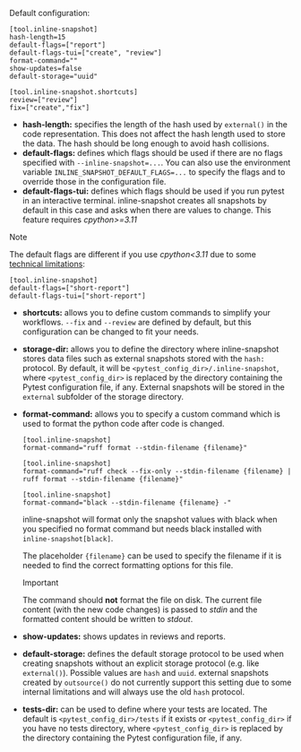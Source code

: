 Default configuration:

```
[tool.inline-snapshot]
hash-length=15
default-flags=["report"]
default-flags-tui=["create", "review"]
format-command=""
show-updates=false
default-storage="uuid"

[tool.inline-snapshot.shortcuts]
review=["review"]
fix=["create","fix"]

```

- **hash-length:** specifies the length of the hash used by `external()` in the code representation. This does not affect the hash length used to store the data. The hash should be long enough to avoid hash collisions.
- **default-flags:** defines which flags should be used if there are no flags specified with `--inline-snapshot=...`. You can also use the environment variable `INLINE_SNAPSHOT_DEFAULT_FLAGS=...` to specify the flags and to override those in the configuration file.
- **default-flags-tui:** defines which flags should be used if you run pytest in an interactive terminal. inline-snapshot creates all snapshots by default in this case and asks when there are values to change. This feature requires *cpython>=3.11*

Note

The default flags are different if you use *cpython\<3.11* due to some [technical limitations](../limitations/#pytest-assert-rewriting-is-disabled):

```
[tool.inline-snapshot]
default-flags=["short-report"]
default-flags-tui=["short-report"]

```

- **shortcuts:** allows you to define custom commands to simplify your workflows. `--fix` and `--review` are defined by default, but this configuration can be changed to fit your needs.

- **storage-dir:** allows you to define the directory where inline-snapshot stores data files such as external snapshots stored with the `hash:` protocol. By default, it will be `<pytest_config_dir>/.inline-snapshot`, where `<pytest_config_dir>` is replaced by the directory containing the Pytest configuration file, if any. External snapshots will be stored in the `external` subfolder of the storage directory.

- **format-command:** allows you to specify a custom command which is used to format the python code after code is changed.

  ```
  [tool.inline-snapshot]
  format-command="ruff format --stdin-filename {filename}"

  ```

  ```
  [tool.inline-snapshot]
  format-command="ruff check --fix-only --stdin-filename {filename} | ruff format --stdin-filename {filename}"

  ```

  ```
  [tool.inline-snapshot]
  format-command="black --stdin-filename {filename} -"

  ```

  inline-snapshot will format only the snapshot values with black when you specified no format command but needs black installed with `inline-snapshot[black]`.

  The placeholder `{filename}` can be used to specify the filename if it is needed to find the correct formatting options for this file.

  Important

  The command should **not** format the file on disk. The current file content (with the new code changes) is passed to *stdin* and the formatted content should be written to *stdout*.

- **show-updates:** shows updates in reviews and reports.

- **default-storage:** defines the default storage protocol to be used when creating snapshots without an explicit storage protocol (e.g. like `external()`). Possible values are `hash` and `uuid`. external snapshots created by `outsource()` do not currently support this setting due to some internal limitations and will always use the old `hash` protocol.

- **tests-dir:** can be used to define where your tests are located. The default is `<pytest_config_dir>/tests` if it exists or `<pytest_config_dir>` if you have no tests directory, where `<pytest_config_dir>` is replaced by the directory containing the Pytest configuration file, if any.
